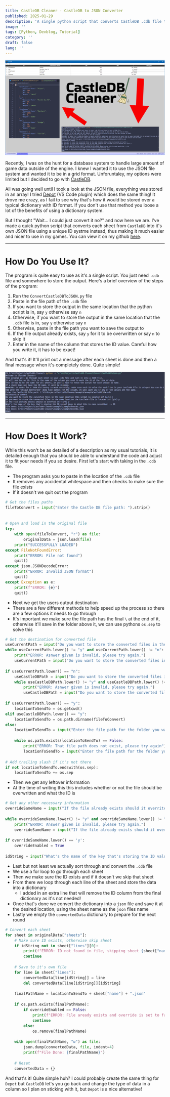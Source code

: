 ```yaml
---
title: CastleDB Cleaner - CastleDB to JSON Converter
published: 2025-01-29
description: 'A single python script that converts CastleDB .cdb file to an easier to use JSON file'
image: ''
tags: [Python, Devblog, Tutorial]
category: ''
draft: false 
lang: ''
---
```


![CastleDB Cleaner Promo Img](src/assets/images/castledb_cleaner/CastleDBCleanerPromoImg.png)

Recently, I was on the hunt for a database system to handle large amount of game data outside of the engine. I knew I wanted it to use the JSON file system and wanted it to be in a grid format. Unforuntaley, my options were limited but I decided to go with [CastleDB](http://castledb.org/). 

All was going well until I took a look at the JSON file, everything was stored in an array! I tried [Depot](https://depot-editor.com/) (VS Code plugin) which does the same thing! It drove me crazy, as I fail to see why that's how it would be stored over a typical dictionary with ID format. If you don't use that method you loose a lot of the benefits of using a dictionary system. 

But I thought "Wait... I could just convert it no?" and now here we are. I've made a quick python script that converts each sheet from `CastleDB` into it's own JSON file using a unique ID systme instead, thus making it much easier and nicer to use in my games. You can view it on my github [here](https://github.com/Minoqi/CastleDB-Cleaner/tree/main).

---

# How Do You Use It?

The program is quite easy to use as it's a single script. You just need `.cdb` file and somewhere to store the output. Here's a brief overview of the steps of the program:

1. Run the `ConvertCastleDBToJSON.py` file
2. Paste in the file path of the `.cdb` file
3. If you want to store the output in the same location that the python script is in, say `y` otherwise say `n`
4. Otherwise, if you want to store the output in the same location that the `.cdb` file is in, say `y` otherwise say `n`
5. Otherwise, paste in the file path you want to save the output to
6. If the file output already exists, say `y` for it to be overwritten or say `n` to skip it
7. Enter in the name of the column that stores the ID value. Careful how you write it, it has to be exact!

And that's it! It'll print out a message after each sheet is done and then a final message when it's completely done. Quite simple!

![CastleDB Cleaner console output screenshot](src/assets/images/castledb_cleaner/ConsoleOutput.PNG)

---

# How Does It Work?

While this won't be as detailed of a description as my usual tutorials, it is detailed enough that you should be able to understand the code and adjust it to fit your needs if you so desire. First let's start with taking in the `.cdb` file.

- The program asks you to paste in the location of the `.cdb` file
- It removes any accidental whitespace and then checks to make sure the file exists
- If it doesn't we quit out the program

```python
# Get the files paths
fileToConvert = input("Enter the Castle DB file path: ").strip()


# Open and load in the original file
try:
    with open(fileToConvert, "r") as file:
        originalData = json.load(file)
    print("SUCCESSFULLY LOADED")
except FileNotFoundError:
    print("ERROR: File not found")
    quit()
except json.JSONDecodeError:
    print("ERROR: Invalid JSON format")
    quit()
except Exception as e:
    print(f"ERROR: {e}")
    quit()
```

- Next we get the users output destination
- There are a few different methods to help speed up the process so there are a few options it needs to go through
- It's important we make sure the file path has the final `\` at the end of it, otherwise it'll save in the folder above it, we can use pythons `os.sep` to solve this

```python
# Get the destination for converted file
useCurrentPath = input("Do you want to store the converted files in the same location this script is located in? (y/n) ").strip()
while useCurrentPath.lower() != "y" and useCurrentPath.lower() != "n":
    print("ERROR: Asnwer given is invalid, please try again.")
    useCurrentPath = input("Do you want to store the converted files in the same location this script is located in? (y/n) ").strip()

if useCurrentPath.lower() == "n":
    useCastleDBPath = input("Do you want to store the converted files in the same location the CastleDB file is located in? (y/n) ").strip()
    while useCastleDBPath.lower() != "y" and useCastleDBPath.lower() != "n":
        print("ERROR: Asnwer given is invalid, please try again.")
        useCastleDBPath = input("Do you want to store the converted files in the same location the CastleDB file is located in? (y/n) ").strip()

if useCurrentPath.lower() == "y":
    locationToSendTo = os.getcwd()
elif useCastleDBPath.lower() == "y":
    locationToSendTo = os.path.dirname(fileToConvert)
else:
    locationToSendTo = input("Enter the file path for the folder you want the conversion stored in: ").strip()

    while os.path.exists(locationToSendTo) == False:
        print("ERROR: That file path does not exist, please try again")
        locationToSendTo = input("Enter the file path for the folder you want the conversion stored in: ").strip()

# Add trailing slash if it's not there
if not locationToSendTo.endswith(os.sep):
    locationToSendTo += os.sep
```

- Then we get any leftover information
- At the time of writing this this includes whether or not the file should be overwritten and what the ID is

```python
# Get any other necessary information
overrideSameName = input("If the file already exists should it overrite it? (y/n) ").strip()

while overrideSameName.lower() != "y" and overrideSameName.lower() != "n":
    print("ERROR: Answer given is invalid, please try again.")
    overrideSameName = input("If the file already exists should it overrite it? (y/n) ").strip()

if overrideSameName.lower() == 'y':
    overrideEnabled = True

idString = input("What's the name of the key that's storing the ID value? Keep in mind this is case sensitive! -> ")
```

- Last but not least we actually sort through and convert the `.cdb` file
- We use a for loop to go through each sheet
- Then we make sure the ID exists and if it doesn't we skip that sheet
- From there we loop through each line of the sheet and store the data into a dictionary
    - I added in an extra line that will remove the ID column from the final dictionary as it's not needed!
- Once that's done we convert the dictionary into a `json` file and save it at the desired location, using the sheet name as the `json` files name
- Lastly we empty the `convertedData` dictionary to prepare for the next round

```python
# Convert each sheet
for sheet in originalData["sheets"]:
    # Make sure ID exists, otherwise skip sheet
    if idString not in sheet["lines"][0]:
        print(f"ERROR: ID not found in file, skipping sheet {sheet["name"]}... (Given ID: {idString})")
        continue

    # Save to it's own file
    for line in sheet["lines"]:
        convertedData[line[idString]] = line
        del convertedData[line[idString]][idString]
    
    finalPathName = locationToSendTo + sheet["name"] + ".json"
    
    if os.path.exists(finalPathName):
        if overrideEnabled == False:
            print(f"ERROR: File aready exists and override is set to false, skipping... ({finalPathName})")
            continue
        else:
            os.remove(finalPathName)
        
    with open(finalPathName, "w") as file:
        json.dump(convertedData, file, indent=4)
        print(f"File Done: {finalPathName}")
    
    # Reset
    convertedData = {}
```

And that's it! Quite simple huh? I could probably create the same thing for `Depot` but `CastleDB` let's you go back and change the type of data in a column so I plan on sticking with it, but `Depot` is a nice alternative!